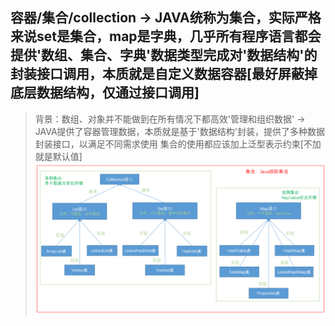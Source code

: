 ## 容器/集合/collection -> JAVA统称为集合，实际严格来说set是集合，map是字典，几乎所有程序语言都会提供'数组、集合、字典'数据类型完成对'数据结构'的封装接口调用，本质就是自定义数据容器[最好屏蔽掉底层数据结构，仅通过接口调用]
> 背景：数组、对象并不能做到在所有情况下都高效'管理和组织数据' -> JAVA提供了容器管理数据，本质就是基于'数据结构'封装，提供了多种数据封装接口，以满足不同需求使用
> 集合的使用都应该加上泛型表示约束[不加就是默认值]
![](assets/容器.png)